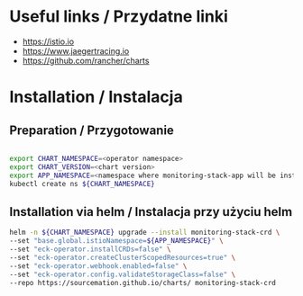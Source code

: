 # Useful links / Przydatne linki
- https://istio.io
- https://www.jaegertracing.io
- https://github.com/rancher/charts

# Installation / Instalacja
## Preparation / Przygotowanie
```bash

export CHART_NAMESPACE=<operator namespace>
export CHART_VERSION=<chart version>
export APP_NAMESPACE=<namespace where monitoring-stack-app will be installed>
kubectl create ns ${CHART_NAMESPACE}
```
## Installation via helm / Instalacja przy użyciu helm
``` bash
helm -n ${CHART_NAMESPACE} upgrade --install monitoring-stack-crd \
--set "base.global.istioNamespace=${APP_NAMESPACE}" \
--set "eck-operator.installCRDs=false" \
--set "eck-operator.createClusterScopedResources=true" \
--set "eck-operator.webhook.enabled=false" \
--set "eck-operator.config.validateStorageClass=false" \
--repo https://sourcemation.github.io/charts/ monitoring-stack-crd
```
